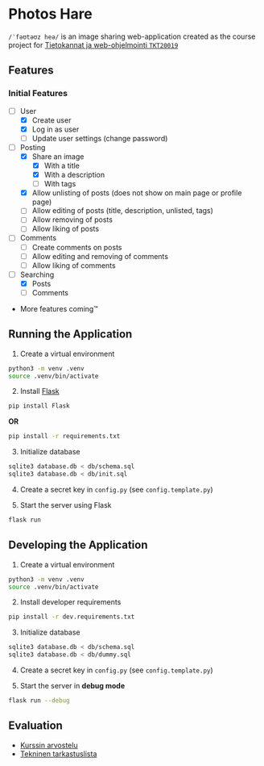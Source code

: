 # Photos Hare

`/ˈfəʊtəʊz heə/` is an image sharing web-application created as the course project for [Tietokannat ja web-ohjelmointi `TKT20019`](https://studies.helsinki.fi/kurssit/opintojakso/otm-f15d8b61-6e3e-47d2-8191-43a92d7d8607/TKT20019?cpId=hy-lv-76)

## Features

### Initial Features
- [ ] User
  - [X] Create user
  - [X] Log in as user
  - [ ] Update user settings (change password)

- [ ] Posting
  - [X] Share an image
    - [X] With a title
    - [X] With a description
    - [ ] With tags
  - [X] Allow unlisting of posts (does not show on main page or profile page)
  - [ ] Allow editing of posts (title, description, unlisted, tags)
  - [ ] Allow removing of posts
  - [ ] Allow liking of posts

- [ ] Comments
  - [ ] Create comments on posts
  - [ ] Allow editing and removing of comments
  - [ ] Allow liking of comments

- [ ] Searching
  - [X] Posts
  - [ ] Comments

- More features coming™️

## Running the Application

1. Create a virtual environment
```bash
python3 -m venv .venv
source .venv/bin/activate
```

2. Install [Flask](https://pypi.org/project/Flask/)
```bash
pip install Flask
```

**OR**

```bash
pip install -r requirements.txt
```

3. Initialize database
```bash
sqlite3 database.db < db/schema.sql
sqlite3 database.db < db/init.sql
```

4. Create a secret key in `config.py` (see `config.template.py`)

5. Start the server using Flask
```bash
flask run
```

## Developing the Application

1. Create a virtual environment
```bash
python3 -m venv .venv
source .venv/bin/activate
```

2. Install developer requirements
```bash
pip install -r dev.requirements.txt
```

3. Initialize database
```bash
sqlite3 database.db < db/schema.sql
sqlite3 database.db < db/dummy.sql
```

4. Create a secret key in `config.py` (see `config.template.py`)

5. Start the server in **debug mode**
```bash
flask run --debug
```

## Evaluation

- [Kurssin arvostelu](https://hy-tikawe.github.io/materiaali/arvostelu/)
- [Tekninen tarkastuslista](https://hy-tikawe.github.io/materiaali/lista/)
